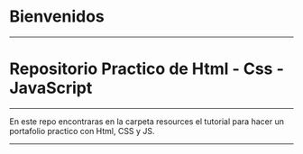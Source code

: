 # Bienvenidos
<hr>
<h1>Repositorio Practico de Html - Css - JavaScript</h1>
<hr>
<p>En este repo encontraras en la carpeta resources el tutorial para hacer un portafolio practico con Html, CSS y JS.<p/>
<hr>
